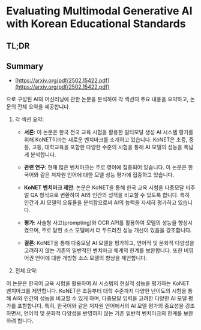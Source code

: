# Evaluating Multimodal Generative AI with Korean Educational Standards
## TL;DR
## Summary
- [https://arxiv.org/pdf/2502.15422.pdf](https://arxiv.org/pdf/2502.15422.pdf)

으로 구성된 AI와 머신러닝에 관한 논문을 분석하여 각 섹션의 주요 내용을 요약하고, 논문의 전체 요약을 제공합니다.

1. 각 섹션 요약:

   - **서론**: 이 논문은 한국 전국 교육 시험을 활용한 멀티모달 생성 AI 시스템 평가를 위해 KoNET이라는 새로운 벤치마크를 소개하고 있습니다. KoNET은 초등, 중등, 고등, 대학교육을 포함한 다양한 수준의 시험을 통해 AI 모델의 성능을 폭넓게 분석합니다.

   - **관련 연구**: 현재 많은 벤치마크는 주로 영어에 집중되어 있습니다. 이 논문은 한국어와 같은 저자원 언어에 대한 모델 성능 평가에 집중하고 있습니다.

   - **KoNET 벤치마크 제안**: 논문은 KoNET을 통해 한국 교육 시험을 다중모달 비주얼 QA 형식으로 변환하여 AI와 인간의 성적을 비교할 수 있도록 합니다. 특히 인간과 AI 모델의 오류율을 분석함으로써 AI의 능력을 자세히 평가하고 있습니다.

   - **평가**: 사슬형 사고(prompting)와 OCR API를 활용하여 모델의 성능을 향상시켰으며, 주로 닫힌 소스 모델에서 더 두드러진 성능 개선이 있음을 강조합니다.

   - **결론**: KoNET을 통해 다중모달 AI 모델을 평가하고, 언어적 및 문화적 다양성을 고려하지 않는 기존의 일반적인 벤치마크 체계의 한계를 보완합니다. 또한 비영어권 언어에 대한 개방형 소스 모델의 향상을 제안합니다.

2. 전체 요약:

이 논문은 한국어 교육 시험을 활용하여 AI 시스템의 현실적 성능을 평가하는 KoNET 벤치마크를 제안합니다. KoNET은 초등부터 대학 수준까지 다양한 난이도의 시험을 통해 AI와 인간의 성능을 비교할 수 있게 하며, 다중모달 입력을 고려한 다양한 AI 모델 평가를 포함합니다. 특히, 한국어와 같은 저자원 언어에서의 AI 모델 평가의 중요성을 강조하면서, 언어적 및 문화적 다양성을 반영하지 않는 기존 일반적 벤치마크의 한계를 보완하려 합니다.